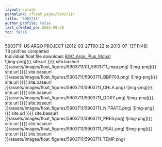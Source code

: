 ```yaml
---
layout: splash
permalink: /float_pages/5903711/
title: "5903711"
author_profile: false
last_created_on: 2025-09-30
toc: false
---
```

 
5903711: US ARGO PROJECT (2012-03-27T00:22 to 2013-07-13T11:48)\
78 profiles completed\
Individual float file download: [BGC_Argo_Plus_Global](https://ftp.soest.hawaii.edu/bgc_argo_plus/Individual_Floats/outliers_removed/5903711_Sprof_processed.nc)\
![img-png]({{ site.url }}{{ site.baseurl }}/assets/images/float_figures/5903711/01_5903711_map.png)
![img-png]({{ site.url }}{{ site.baseurl }}/assets/images/float_figures/5903711/5903711_BBP700.png)
![img-png]({{ site.url }}{{ site.baseurl }}/assets/images/float_figures/5903711/5903711_CHLA.png)
![img-png]({{ site.url }}{{ site.baseurl }}/assets/images/float_figures/5903711/5903711_DOXY.png)
![img-png]({{ site.url }}{{ site.baseurl }}/assets/images/float_figures/5903711/5903711_NITRATE.png)
![img-png]({{ site.url }}{{ site.baseurl }}/assets/images/float_figures/5903711/5903711_PRES.png)
![img-png]({{ site.url }}{{ site.baseurl }}/assets/images/float_figures/5903711/5903711_PSAL.png)
![img-png]({{ site.url }}{{ site.baseurl }}/assets/images/float_figures/5903711/5903711_TEMP.png)
